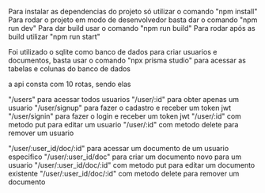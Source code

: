 Para instalar as dependencias do projeto só utilizar o comando "npm install"
Para rodar o projeto em modo de desenvolvedor basta dar o comando "npm run dev"
Para dar build usar o comando "npm run build"
Para rodar após as build utilizar "npm run start"

Foi utilizado o sqlite como banco de dados para criar usuarios e documentos, basta usar o comando "npx prisma studio" para acessar as tabelas e colunas do banco de dados

a api consta com 10 rotas, sendo elas

"/users" para acessar todos usuarios
"/user/:id" para obter apenas um usuario
"/user/signup" para fazer o cadastro e receber um token jwt
"/user/signin" para fazer o login e receber um token jwt
"/user/:id" com metodo put para editar um usuario
"/user/:id" com metodo delete para remover um usuario

"/user/:user_id/doc/:id" para acessar um documento de um usuario especifico
"/user/:user_id/doc" para criar um documento novo para um usuario
"/user/:user_id/doc/:id" com metodo put para editar um documento existente
"/user/:user_id/doc/:id" com metodo delete para remover um documento
